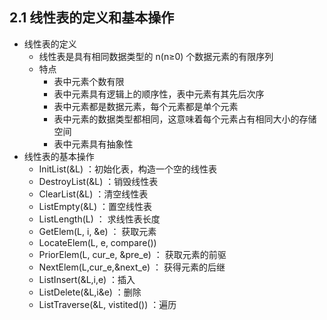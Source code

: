 ## 2.1 线性表的定义和基本操作

- 线性表的定义
  - 线性表是具有相同数据类型的 n(n≥0) 个数据元素的有限序列
  - 特点
    - 表中元素个数有限
    - 表中元素具有逻辑上的顺序性，表中元素有其先后次序
    - 表中元素都是数据元素，每个元素都是单个元素
    - 表中元素的数据类型都相同，这意味着每个元素占有相同大小的存储空间
    - 表中元素具有抽象性
- 线性表的基本操作
  - InitList(&L) ：初始化表，构造一个空的线性表
  - DestroyList(&L) ：销毁线性表
  - ClearList(&L) ：清空线性表
  - ListEmpty(&L) ：置空线性表
  - ListLength(L) ： 求线性表长度
  - GetElem(L, i, &e) ： 获取元素
  - LocateElem(L, e, compare())
  - PriorElem(L, cur_e, &pre_e) ： 获取元素的前驱
  - NextElem(L,cur_e,&next_e) ： 获得元素的后继
  - ListInsert(&L,i,e) ：插入
  - ListDelete(&L,i&e) ：删除
  - ListTraverse(&L, vistited()) ：遍历
